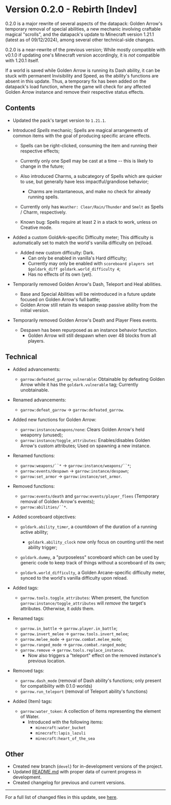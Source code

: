 # Version 0.2.0 - Rebirth [Indev]

0.2.0 is a major rewrite of several aspects of the datapack: Golden Arrow's temporary removal of special abilities, a new mechanic involving craftable magical "scrolls", and the datapack's update to Minecraft version 1.21.1 (latest as of 09/12/2024), among several other technical-side changes.

0.2.0 is a near-rewrite of the previous version; While mostly compatible with v0.1.0 if updating one's Minecraft version accordingly, it is *not* compatible with 1.20.1 itself.

If a world is saved while Golden Arrow is running its Dash ability, it can be stuck with permanent Invisibility and Speed, as the ability's functions are absent in this update. Thus, a temporary fix has been added on the datapack's load function, where the game will check for any affected Golden Arrow instance and remove their respective status effects.

## Contents

* Updated the pack's target version to `1.21.1`.

* Introduced *Spells* mechanic; Spells are magical arrangements of common items with the goal of producing specific arcane effects.
    * Spells can be right-clicked, consuming the item and running their respective effects;
    * Currently only one Spell may be cast at a time -- this is likely to change in the future;
    * Also introduced Charms, a subcategory of Spells which are quicker to use, but generally have less impactful/grandiose behavior;
        * Charms are instantaneous, and make no check for already running spells.
    * Currently only has `Weather: Clear/Rain/Thunder` and `Smelt` as Spells / Charm, respectively.

    * Known bug: Spells require at least 2 in a stack to work, unless on Creative mode.

* Added a custom GoldArk-specific Difficulty meter; This difficulty is automatically set to match the world's vanilla difficulty on (re)load.
    * Added new custom difficulty: Dark.
        * Can only be enabled in vanilla's Hard difficulty;
        * Currently may only be enabled with `scoreboard players set $goldark_diff goldark.world_difficulty 4`;
        * Has no effects of its own (yet).

* Temporarily removed Golden Arrow's Dash, Teleport and Heal abilities.
    * Base and Special Abilities will be reintroduced in a future update focused on Golden Arrow's full battle;
    * Golden Arrow still retain its weapon swap passive ability from the initial version.

* Temporarily removed Golden Arrow's Death and Player Flees events.
    * Despawn has been repurposed as an instance behavior function.
        * Golden Arrow will still despawn when over 48 blocks from all players.

## Technical

* Added advancements:
    * `garrow:defeated_garrow_vulnerable`: Obtainable by defeating Golden Arrow while it has the `goldark.vulnerable` tag; Currently unobtainable.

* Renamed advancements:
    * `garrow:defeat_garrow` -> `garrow:defeated_garrow`.

* Added new functions for Golden Arrow:
    * `garrow:instance/weapons/none`: Clears Golden Arrow's held weaponry (unused);
    * `garrow:instance/toggle_attributes`: Enables/disables Golden Arrow's custom attributes; Used on spawning a new instance.

* Renamed functions:
    * `garrow:weapons/``*` -> `garrow:instance/weapons/``*`;
    * `garrow:events/despawn` -> `garrow:instance/despawn`;
    * `garrow:set_armor` -> `garrow:instance/set_armor`.

* Removed functions:
    * `garrow:events/death` and `garrow:events/player_flees` (Temporary removal of Golden Arrow's events);
    * `garrow:abilities/``*`.

* Added scoreboard objectives:
    * `goldark.ability_timer`, a countdown of the duration of a running active ability;
        * `goldark.ability_clock` now only focus on counting until the next ability trigger;

    * `goldark.dummy`, a "purposeless" scoreboard which can be used by generic code to keep track of things without a scoreboard of its own;
    * `goldark.world_difficulty`, a Golden Arcane-specific difficulty meter, synced to the world's vanilla difficulty upon reload.

* Added tags:
    * `garrow.tools.toggle_attributes`: When present, the function `garrow:instance/toggle_attributes` will *remove* the target's attributes. Otherwise, it *adds* them.

* Renamed tags:
    * `garrow.in_battle` -> `garrow.player.in_battle`;
    * `garrow.invert_melee` -> `garrow.tools.invert_melee`;
    * `garrow.melee_mode` -> `garrow.combat.melee_mode`;
    * `garrow.ranged_mode` -> `garrow.combat.ranged_mode`;
    * `garrow.remove` -> `garrow.tools.replace_instance`.
        * Now also triggers a "teleport" effect on the removed instance's previous location.

* Removed tags:
    * `garrow.dash_mode` (removal of Dash ability's functions; only present for compatibility with 0.1.0 worlds)
    * `garrow.run_teleport` (removal of Teleport ability's functions)

* Added (Item) tags:
    * `garrow:water_token`: A collection of items representing the element of Water.
        * Introduced with the following items:
            * `minecraft:water_bucket`
            * `minecraft:lapis_lazuli`
            * `minecraft:heart_of_the_sea`

## Other

* Created new branch (`devel`) for in-development versions of the project.
* Updated [README.md](../../README.md) with proper data of current progress in development.
* Created changelog  for previous and current versions.

---

For a full list of changed files in this update, see [here](https://github.com/AydenTFoxx/GoldenArcane/commit/42b7e3050da9536611c6e7d76f06f0ef4f9af064).